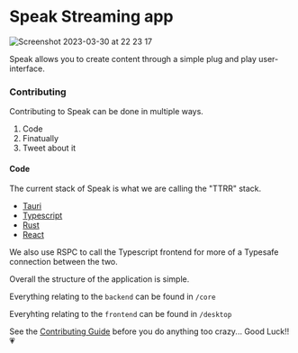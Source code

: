 # Speak Streaming app

![Screenshot 2023-03-30 at 22 23 17](https://user-images.githubusercontent.com/67658523/229019607-30193303-e7b6-4e55-830b-9636940b482c.png)

Speak allows you to create content through a simple plug and play user-interface.

### Contributing

Contributing to Speak can be done in multiple ways.

1. Code
2. Finatually
3. Tweet about it

#### Code

The current stack of Speak is what we are calling the "TTRR" stack.

- [Tauri](https://tauri.app/)
- [Typescript](https://www.typescriptlang.org/docs/)
- [Rust](https://doc.rust-lang.org/beta/)
- [React](https://react.dev/)

We also use RSPC to call the Typescript frontend for more of a Typesafe connection between the two.

Overall the structure of the application is simple.

Everything relating to the `backend` can be found in `/core`

Everyhting relating to the `frontend` can be found in `/desktop`

See the [Contributing Guide](./.github/contributing.md) before you do anything too crazy... Good Luck!! 💗

